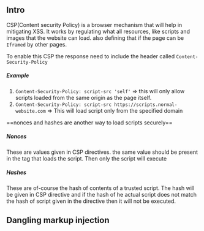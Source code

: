 ## Intro
CSP(Content security Policy) is a browser mechanism that will help in mitigating XSS.
It works by regulating what all resources, like scripts and images that the website can load. also defining that if the page can be `Iframed` by other pages. 


To enable this CSP the response need to include the header called `Content-Security-Policy` 
##### Example

1. `Content-Security-Policy: script-src 'self'` => this will only allow scripts loaded from the same origin as the page itself.
2. `Content-Security-Policy: script-src https://scripts.normal-website.com` => This will load script only from the specified domain


==nonces and hashes are another way to load scripts securely==



##### Nonces
These are values given in CSP directives. the same value should be present in the tag that loads the script. Then only the script will execute

##### Hashes
These are of-course the hash of  contents of a trusted script. The hash will be given in CSP directive and if the hash of he actual script does not match the hash of script given in the directive then it will not be executed.

## Dangling markup injection 



